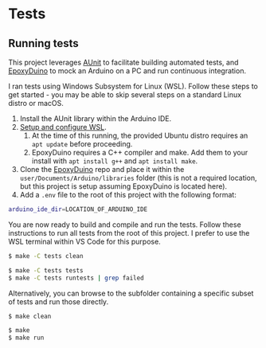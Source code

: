 # Tests


## Running tests

This project leverages [AUnit](https://github.com/bxparks/AUnit) to facilitate building automated tests, and [EpoxyDuino](https://github.com/bxparks/EpoxyDuino) to mock an Arduino on a PC and run continuous integration.

I ran tests using Windows Subsystem for Linux (WSL). Follow these steps to get started - you may be able to skip several steps on a standard Linux distro or macOS.

1. Install the AUnit library within the Arduino IDE.
1. [Setup and configure WSL](https://learn.microsoft.com/en-us/windows/wsl/install).
    1. At the time of this running, the provided Ubuntu distro requires an `apt update` before proceeding.
    1. EpoxyDuino requires a C++ compiler and make. Add them to your install with `apt install g++` and `apt install make`.
1. Clone the [EpoxyDuino](https://github.com/bxparks/EpoxyDuino) repo and place it within the `user/Documents/Arduino/libraries` folder (this is not a required location, but this project is setup assuming EpoxyDuino is located here).
1. Add a `.env` file to the root of this project with the following format:

```bash
arduino_ide_dir=LOCATION_OF_ARDUINO_IDE
```

You are now ready to build and compile and run the tests. Follow these instructions to run all tests from the root of this project. I prefer to use the WSL terminal within VS Code for this purpose.

```bash
$ make -C tests clean

$ make -C tests tests
$ make -C tests runtests | grep failed
```

Alternatively, you can browse to the subfolder containing a specific subset of tests and run those directly.

```bash
$ make clean

$ make
$ make run
```